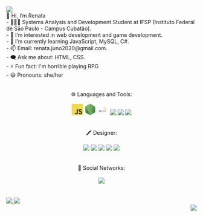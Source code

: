 
<img align = "center" src = "https://user-images.githubusercontent.com/98842524/152231699-a507548a-9f14-4434-bd44-1231f518e4bd.png"/>
<br>
<div align = "left">
👋 Hi, I’m Renata 
  <br>
-   🙋🏾‍♀️ Systems Analysis and Development Student at IFSP (Instituto Federal de São Paulo - Campus Cubatão).
  <br>
-   👀 I’m interested in web development and game development.
  <br>
-   🌱 I’m currently learning JavaScript, MySQL, C#.
  <br>
-   📫 Email: renata.juno2020@gmail.com.
  <br>
-   🗨  Ask me about: HTML, CSS. 
  <br>
-   ⚡ Fun fact: I'm horrible playing RPG
  <br>
-   😃 Pronouns: she/her
</div>
<br>
<br>
<div align = "center"> ⚙ Languages and Tools: 
<br>
<br>
<code><img height="30" src="https://raw.githubusercontent.com/github/explore/80688e429a7d4ef2fca1e82350fe8e3517d3494d/topics/javascript/javascript.png"></code>
<code><img height="30" src="https://raw.githubusercontent.com/github/explore/80688e429a7d4ef2fca1e82350fe8e3517d3494d/topics/nodejs/nodejs.png"></code>
<code><img height="30" src="https://raw.githubusercontent.com/github/explore/80688e429a7d4ef2fca1e82350fe8e3517d3494d/topics/mysql/mysql.png"></code>
<code><img height="30" src="https://cdn.jsdelivr.net/gh/devicons/devicon/icons/csharp/csharp-original.svg"></code>
<code><img height="30" src="https://cdn.jsdelivr.net/gh/devicons/devicon/icons/html5/html5-original.svg"></code>
<code><img height="30" src="https://cdn.jsdelivr.net/gh/devicons/devicon/icons/handlebars/handlebars-original.svg"></code> 
</div>
<br>
<br>

<div align = "center"> 🖍 Designer:
<br>
<br>
<code><img height="30" src="https://img.shields.io/badge/Adobe%20after%20affects-CF96FD?style=for-the-badge&logo=Adobe%20after%20effects&logoColor=393665"></code>
<code><img height="30" src="https://img.shields.io/badge/Adobe%20Illustrator-FF9A00?style=for-the-badge&logo=adobe%20illustrator&logoColor=white"></code>
<code><img height="30" src="https://img.shields.io/badge/Adobe%20Photoshop-31A8FF?style=for-the-badge&logo=Adobe%20Photoshop&logoColor=black"></code>
<code><img height="30" src="https://img.shields.io/badge/Adobe%20Premiere%20Pro-9999FF?style=for-the-badge&logo=Adobe%20Premiere%20Pro&logoColor=white"></code>
<code><img height="30" src="https://img.shields.io/badge/Canva-%2300C4CC.svg?&style=for-the-badge&logo=Canva&logoColor=white"></code>  
</div>  
<br>
<br>  

  <div align = "center"> 🦔 Social Networks:
    <br>
    <br>
   <code><a href="https://www.linkedin.com/in/renata-justiniano-novais-a362501a2/" target="_blank"><img height="30" src="https://img.shields.io/badge/LinkedIn-0077B5?style=for-the-badge&logo=linkedin&logoColor=white" target="_blank"></a></code>
  </div>  
<br>
<br>

<div align="left">
  <a href="https://github.com/rejuno">
  <img height="180em" src="https://github-readme-stats.vercel.app/api?username=rejuno&show_icons=true&theme=omni&include_all_commits=true&count_private=true"/>
 <img src = "https://github-readme-stats.vercel.app/api/top-langs/?username=rejuno&layout=compact&langs_count=7&theme=omni"/>
</div>

  <div align = "right">
  <img height="300" src="https://user-images.githubusercontent.com/98842524/152052024-9eb3b271-fe18-4102-8e47-1df670287609.gif"/>
  </div>
